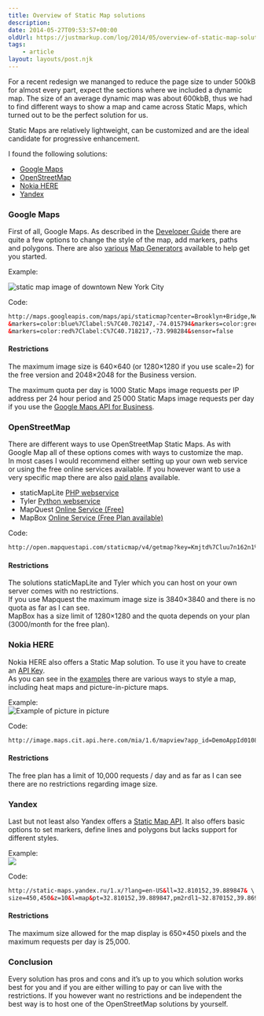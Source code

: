 ```yaml
---
title: Overview of Static Map solutions
description: 
date: 2014-05-27T09:53:57+00:00
oldUrl: https://justmarkup.com/log/2014/05/overview-of-static-map-solutions/
tags:
    - article
layout: layouts/post.njk
---
```


For a recent redesign we mananged to reduce the page size to under 500kB for almost every part, expect the sections where we included a dynamic map. The size of an average dynamic map was about 600kbB, thus we had to find different ways to show a map and came across Static Maps, which turned out to be the perfect solution for us.

Static Maps are relatively lightweight, can be customized and are the ideal candidate for progressive enhancement.  
  
I found the following solutions:

*   [Google Maps](#google)
*   [OpenStreetMap](#openstreetmap)
*   [Nokia HERE](#nokia)
*   [Yandex](#yandex)

### Google Maps

First of all, Google Maps. As described in the [Developer Guide](https://developers.google.com/maps/documentation/staticmaps/index) there are quite a few options to change the style of the map, add markers, paths and polygons. There are also [various](http://staticmapmaker.com/) [Map Generators](http://www.solvium.de/static-map/) available to help get you started.

Example:  

![static map image of downtown New York City](https://maps.googleapis.com/maps/api/staticmap?center=Brooklyn+Bridge,New+York,NY&zoom=13&size=600x300&maptype=roadmapmarkers=color:blue%7Clabel:S%7C40.702147,-74.015794&markers=color:green%7Clabel:G%7C40.711614,-74.012318&markers=color:red%7Clabel:C%7C40.718217,-73.998284&sensor=false)

Code:

``` html
http://maps.googleapis.com/maps/api/staticmap?center=Brooklyn+Bridge,New+York,NY&zoom=13&size=600x300&maptype=roadmap
&markers=color:blue%7Clabel:S%7C40.702147,-74.015794&markers=color:green%7Clabel:G%7C40.711614,-74.012318
&markers=color:red%7Clabel:C%7C40.718217,-73.998284&sensor=false
```

#### Restrictions

The maximum image size is 640×640 (or 1280×1280 if you use scale=2) for the free version and 2048×2048 for the Business version.

The maximum quota per day is 1000 Static Maps image requests per IP address per 24 hour period and 25 000 Static Maps image requests per day if you use the [Google Maps API for Business](https://developers.google.com/maps/documentation/business/).

### OpenStreetMap

There are different ways to use OpenStreetMap Static Maps. As with Google Map all of these options comes with ways to customize the map. In most cases I would recommend either setting up your own web service or using the free online services available. If you however want to use a very specific map there are also [paid plans](https://www.mapbox.com/plans/) available.

*   staticMapLite [PHP webservice](http://staticmap.openstreetmap.de/)
*   Tyler [Python webservice](https://github.com/benbacardi/tyler)
*   MapQuest [Online Service (Free)](http://open.mapquestapi.com/staticmap/)
*   MapBox [Online Service (Free Plan available)](https://www.mapbox.com/blog/mapbox-static-api/)

Code:

``` html
http://open.mapquestapi.com/staticmap/v4/getmap?key=Kmjtd%7Cluu7n162n1%2C22%3Do5-h61wh&size=600,200&zoom=3¢er=35.60395,-98.906248&type=sat&pois=yellow_1,33.748867,-84.388185,0,0|yellow_1,29.763066,-95.363351,0,0
``` 

#### Restrictions

The solutions staticMapLite and Tyler which you can host on your own server comes with no restrictions.  
If you use Mapquest the maximum image size is 3840×3840 and there is no quota as far as I can see.  
MapBox has a size limit of 1280×1280 and the quota depends on your plan (3000/month for the free plan).

### Nokia HERE

Nokia HERE also offers a Static Map solution. To use it you have to create an [API Key](http://developer.here.com/get-started).  
As you can see in the [examples](https://developer.here.com/rest-apis/documentation/enterprise-map-image/topics/examples.html) there are various ways to style a map, including heat maps and picture-in-picture maps.

Example:  
![Example of picture in picture](https://justmarkup.com/log/wp-content/uploads/2014/05/picture-in-picture-nlp.jpg)

Code:

``` html
http://image.maps.cit.api.here.com/mia/1.6/mapview?app_id=DemoAppId01082013GAL&app_code=AJKnXv84fjrb0KIHawS0Tg&c=62.24167616,25.74536193&h=300&w=400&z=8&pip
```

#### Restrictions

The free plan has a limit of 10,000 requests / day and as far as I can see there are no restrictions regarding image size.

### Yandex

Last but not least also Yandex offers a [Static Map API](http://api.yandex.com/maps/doc/staticapi/1.x/dg/concepts/input_params.xml). It also offers basic options to set markers, define lines and polygons but lacks support for different styles.

Example:  
![](https://static-maps.yandex.ru/1.x/?lang=en-US&ll=32.810152,39.889847&\size=450,450&z=10&l=map&pt=32.810152,39.889847,pm2rdl1~32.870152,39.869847,pm2rdl99)

Code:

``` html
http://static-maps.yandex.ru/1.x/?lang=en-US&ll=32.810152,39.889847& \ 
size=450,450&z=10&l=map&pt=32.810152,39.889847,pm2rdl1~32.870152,39.869847,pm2rdl99
```

#### Restrictions

The maximum size allowed for the map display is 650×450 pixels and the maximum requests per day is 25,000.

### Conclusion

Every solution has pros and cons and it’s up to you which solution works best for you and if you are either willing to pay or can live with the restrictions. If you however want no restrictions and be independent the best way is to host one of the OpenStreetMap solutions by yourself.